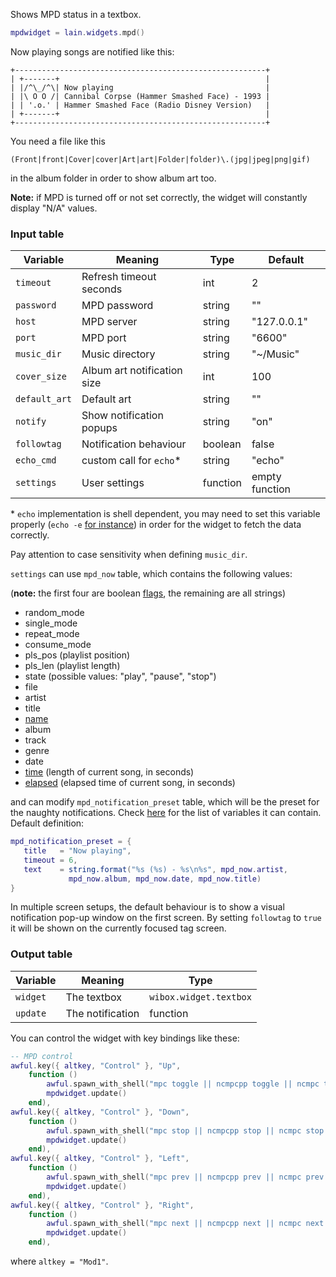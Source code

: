 Shows MPD status in a textbox.

```lua
mpdwidget = lain.widgets.mpd()
```

Now playing songs are notified like this:

	+--------------------------------------------------------+
	| +-------+                                              |
	| |/^\_/^\| Now playing                                  |
    | |\ O O /| Cannibal Corpse (Hammer Smashed Face) - 1993 |
    | | '.o.' | Hammer Smashed Face (Radio Disney Version)   |
	| +-------+                                              |
	+--------------------------------------------------------+

You need a file like this

```
(Front|front|Cover|cover|Art|art|Folder|folder)\.(jpg|jpeg|png|gif)
```

in the album folder in order to show album art too.

**Note:** if MPD is turned off or not set correctly, the widget will constantly display "N/A" values.

### Input table

Variable | Meaning | Type | Default
--- | --- | --- | ---
`timeout` | Refresh timeout seconds | int | 2
`password` | MPD password | string | ""
`host` | MPD server | string | "127.0.0.1"
`port` | MPD port | string | "6600"
`music_dir` | Music directory | string | "~/Music"
`cover_size` | Album art notification size | int | 100
`default_art` | Default art | string | ""
`notify` | Show notification popups | string | "on"
`followtag` | Notification behaviour | boolean | false
`echo_cmd` | custom call for `echo`* | string | "echo"
`settings` | User settings | function | empty function

\* `echo` implementation is shell dependent, you may need to set this variable properly (`echo -e` [for instance](https://github.com/copycat-killer/lain/issues/112)) in order for the widget to fetch the data correctly.

Pay attention to case sensitivity when defining `music_dir`.

`settings` can use `mpd_now` table, which contains the following values:

(**note:** the first four are boolean [flags](https://github.com/copycat-killer/lain/pull/205), the remaining are all strings)

- random_mode
- single_mode
- repeat_mode
- consume_mode
- pls_pos (playlist position)
- pls_len (playlist length)
- state (possible values: "play", "pause", "stop")
- file
- artist
- title
- [name](https://github.com/copycat-killer/lain/pull/142)
- album
- track
- genre
- date
- [time](https://github.com/copycat-killer/lain/pull/90) (length of current song, in seconds)
- [elapsed](https://github.com/copycat-killer/lain/pull/90) (elapsed time of current song, in seconds)

and can modify `mpd_notification_preset` table, which will be the preset for the naughty notifications. Check [here](https://awesomewm.org/doc/api/libraries/naughty.html#notify) for the list of variables it can contain. Default definition:

```lua
mpd_notification_preset = {
   title   = "Now playing",
   timeout = 6,
   text    = string.format("%s (%s) - %s\n%s", mpd_now.artist,
             mpd_now.album, mpd_now.date, mpd_now.title)
}
```

In multiple screen setups, the default behaviour is to show a visual notification pop-up window on the first screen. By setting `followtag` to `true` it will be shown on the currently focused tag screen.

### Output table

Variable | Meaning | Type
--- | --- | ---
`widget` | The textbox | `wibox.widget.textbox`
`update` | The notification | function

You can control the widget with key bindings like these:

```lua
-- MPD control
awful.key({ altkey, "Control" }, "Up",
	function ()
		awful.spawn_with_shell("mpc toggle || ncmpcpp toggle || ncmpc toggle || pms toggle")
		mpdwidget.update()
	end),
awful.key({ altkey, "Control" }, "Down",
	function ()
		awful.spawn_with_shell("mpc stop || ncmpcpp stop || ncmpc stop || pms stop")
		mpdwidget.update()
	end),
awful.key({ altkey, "Control" }, "Left",
	function ()
		awful.spawn_with_shell("mpc prev || ncmpcpp prev || ncmpc prev || pms prev")
		mpdwidget.update()
	end),
awful.key({ altkey, "Control" }, "Right",
	function ()
		awful.spawn_with_shell("mpc next || ncmpcpp next || ncmpc next || pms next")
		mpdwidget.update()
	end),
```

where `altkey = "Mod1"`.

